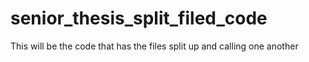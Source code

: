 # senior_thesis_split_filed_code
This will be the code that has the files split up and calling one another 

